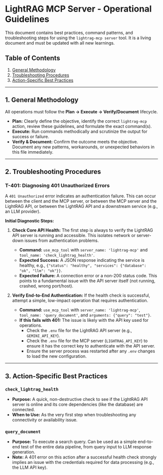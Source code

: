 # LightRAG MCP Server - Operational Guidelines

This document contains best practices, command patterns, and troubleshooting steps for using the `lightrag-mcp server` tool. It is a living document and must be updated with all new learnings.

## Table of Contents
1.  [General Methodology](#general-methodology)
2.  [Troubleshooting Procedures](#troubleshooting-procedures)
3.  [Action-Specific Best Practices](#action-specific-best-practices)

---

## 1. General Methodology

All operations must follow the **Plan -> Execute -> Verify/Document** lifecycle.
- **Plan:** Clearly define the objective, identify the correct `lightrag-mcp` action, review these guidelines, and formulate the exact command(s).
- **Execute:** Run commands methodically and scrutinize the output for success or failure.
- **Verify & Document:** Confirm the outcome meets the objective. Document any new patterns, workarounds, or unexpected behaviors in this file immediately.

---

## 2. Troubleshooting Procedures

### T-401: Diagnosing 401 Unauthorized Errors

A `401 Unauthorized` error indicates an authentication failure. This can occur between the client and the MCP server, or between the MCP server and the LightRAG API, or between the LightRAG API and a downstream service (e.g., an LLM provider).

**Initial Diagnostic Steps:**

1.  **Check Core API Health:** The first step is always to verify the LightRAG API server is running and accessible. This isolates network or server-down issues from authentication problems.
    - **Command:** `use_mcp_tool` with `server_name: 'lightrag-mcp'` and `tool_name: 'check_lightrag_health'`.
    - **Expected Success:** A JSON response indicating the service is healthy, e.g., `{"status": "healthy", "services": {"database": "ok", "llm": "ok"}}`.
    - **Expected Failure:** A connection error or a non-200 status code. This points to a fundamental issue with the API server itself (not running, crashed, wrong port/host).

2.  **Verify End-to-End Authentication:** If the health check is successful, attempt a simple, low-impact operation that requires authentication.
    - **Command:** `use_mcp_tool` with `server_name: 'lightrag-mcp'`, `tool_name: 'query_document'`, and `arguments: {"query": "test"}`.
    - **If this fails with 401:** The issue is likely with the API key used for operations.
        - Check the `.env` file for the LightRAG API server (e.g., `GEMINI_API_KEY`).
        - Check the `.env` file for the MCP server (`LIGHTRAG_API_KEY`) to ensure it has the correct key to authenticate with the API server.
        - Ensure the server process was restarted after any `.env` changes to load the new configuration.

---

## 3. Action-Specific Best Practices

### `check_lightrag_health`
- **Purpose:** A quick, non-destructive check to see if the LightRAG API server is online and its core dependencies (like the database) are connected.
- **When to Use:** As the very first step when troubleshooting any connectivity or availability issue.

### `query_document`
- **Purpose:** To execute a search query. Can be used as a simple end-to-end test of the entire data pipeline, from query input to LLM response generation.
- **Note:** A 401 error on this action after a successful health check strongly implies an issue with the credentials required for data processing (e.g., the LLM API key).

